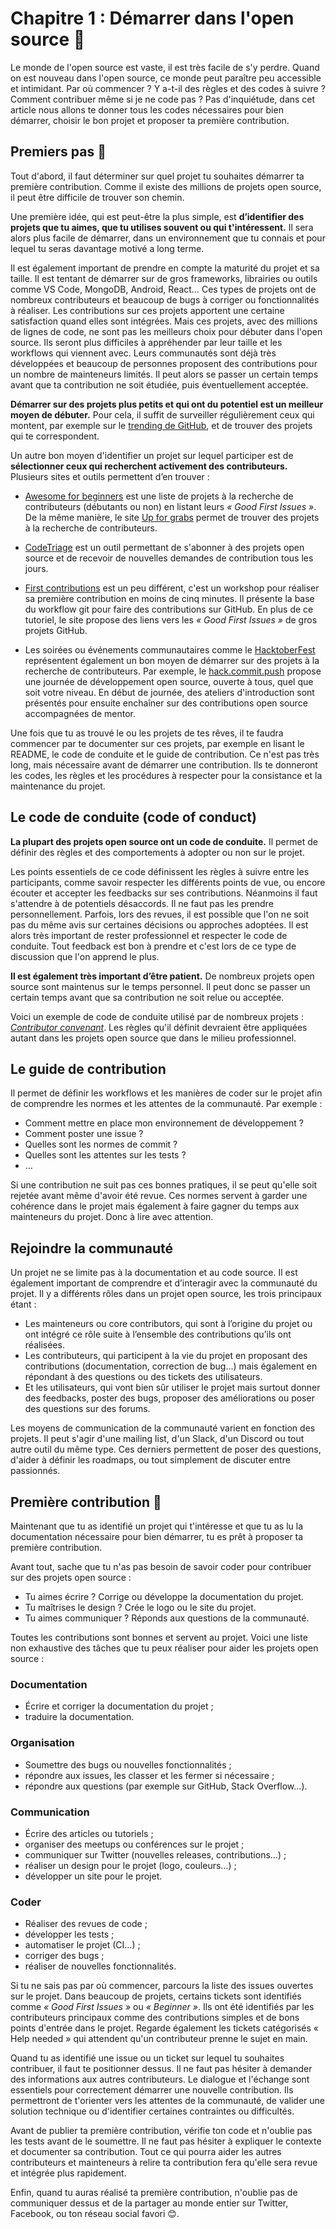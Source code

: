 # Chapitre 1 : Démarrer dans l'open source 🥚

Le monde de l'open source est vaste, il est très facile de s'y perdre. Quand on est nouveau dans l'open source, ce monde peut paraître peu accessible et intimidant. Par où commencer ? Y a-t-il des règles et des codes à suivre ? Comment contribuer même si je ne code pas ?
Pas d'inquiétude, dans cet article nous allons te donner tous les codes nécessaires pour bien démarrer, choisir le bon projet et proposer ta première contribution.

## Premiers pas 🐣

Tout d'abord, il faut déterminer sur quel projet tu souhaites démarrer ta première contribution. Comme il existe des millions de projets open source, il peut être difficile de trouver son chemin.

Une première idée, qui est peut-être la plus simple, est **d’identifier des projets que tu aimes, que tu utilises souvent ou qui t'intéressent.** Il sera alors plus facile de démarrer, dans un environnement que tu connais et pour lequel tu seras davantage motivé a long terme.

Il est également important de prendre en compte la maturité du projet et sa taille. Il est tentant de démarrer sur de gros frameworks, librairies ou outils comme VS Code, MongoDB, Android, React… Ces types de projets ont de nombreux contributeurs et beaucoup de bugs à corriger ou fonctionnalités à réaliser. Les contributions sur ces projets apportent une certaine satisfaction quand elles sont intégrées. Mais ces projets, avec des millions de lignes de code, ne sont pas les meilleurs choix pour débuter dans l'open source. Ils seront plus difficiles à appréhender par leur taille et les workflows qui viennent avec. Leurs communautés sont déjà très développées et beaucoup de personnes proposent des contributions pour un nombre de mainteneurs limités. Il peut alors se passer un certain temps avant que ta contribution ne soit étudiée, puis éventuellement acceptée.

**Démarrer sur des projets plus petits et qui ont du potentiel est un meilleur moyen de débuter.** Pour cela, il suffit de surveiller régulièrement ceux qui montent, par exemple sur le [trending de GitHub](https://github.com/trending/javascript?since=monthly), et de trouver des projets qui te correspondent.

Un autre bon moyen d'identifier un projet sur lequel participer est de **sélectionner ceux qui recherchent activement des contributeurs.** Plusieurs sites et outils permettent d’en trouver :

* [Awesome for beginners](https://github.com/MunGell/awesome-for-beginners) est une liste de projets à la recherche de contributeurs (débutants ou non) en listant leurs *« Good First Issues »*. De la même manière, le site [Up for grabs](https://up-for-grabs.net) permet de trouver des projets à la recherche de contributeurs.

* [CodeTriage](https://www.codetriage.com/) est un outil permettant de s'abonner à des projets open source et de recevoir de nouvelles demandes de contribution tous les jours.

* [First contributions](https://firstcontributions.github.io/) est un peu différent, c'est un workshop pour réaliser sa première contribution en moins de cinq minutes. Il présente la base du workflow git pour faire des contributions sur GitHub. En plus de ce tutoriel, le site propose des liens vers les *« Good First Issues »* de gros projets GitHub.

* Les soirées ou événements communautaires comme le [HacktoberFest](https://hacktoberfest.digitalocean.com/) représentent également un bon moyen de démarrer sur des projets à la recherche de contributeurs. Par exemple, le [hack.commit.push](https://hack-commit-pu.sh/) propose une journée de développement open source, ouverte à tous, quel que soit votre niveau. En début de journée, des ateliers d'introduction sont présentés pour ensuite enchaîner sur des contributions open source accompagnées de mentor.

Une fois que tu as trouvé le ou les projets de tes rêves, il te faudra commencer par te documenter sur ces projets, par exemple en lisant le README, le code de conduite et le guide de contribution. Ce n'est pas très long, mais nécessaire avant de démarrer une contribution. Ils te donneront les codes, les règles et les procédures à respecter pour la consistance et la maintenance du projet.

## Le code de conduite (code of conduct)

**La plupart des projets open source ont un code de conduite.** Il permet de définir des règles et des comportements à adopter ou non sur le projet.

Les points essentiels de ce code définissent les règles à suivre entre les participants, comme savoir respecter les différents points de vue, ou encore écouter et accepter les feedbacks sur ses contributions. Néanmoins il faut s'attendre à de potentiels désaccords. Il ne faut pas les prendre personnellement. Parfois, lors des revues, il est possible que l'on ne soit pas du même avis sur certaines décisions ou approches adoptées. Il est alors très important de rester professionnel et respecter le code de conduite. Tout feedback est bon à prendre et c'est lors de ce type de discussion que l'on apprend le plus.

**Il est également très important d’être patient.** De nombreux projets open source sont maintenus sur le temps personnel. Il peut donc se passer un certain temps avant que sa contribution ne soit relue ou acceptée.

Voici un exemple de code de conduite utilisé par de nombreux projets : [*Contributor convenant*](https://www.contributor-covenant.org/). Les règles qu'il définit devraient être appliquées autant dans les projets open source que dans le milieu professionnel.

## Le guide de contribution

Il permet de définir les workflows et les manières de coder sur le projet afin de comprendre les normes et les attentes de la communauté. Par exemple :

* Comment mettre en place mon environnement de développement ?
* Comment poster une issue ?
* Quelles sont les normes de commit ?
* Quelles sont les attentes sur les tests ?
* …

Si une contribution ne suit pas ces bonnes pratiques, il se peut qu'elle soit rejetée avant même d'avoir été revue. Ces normes servent à garder une cohérence dans le projet mais également à faire gagner du temps aux mainteneurs du projet. Donc à lire avec attention.

## Rejoindre la communauté

Un projet ne se limite pas à la documentation et au code source. Il est également important de comprendre et d’interagir avec la communauté du projet. Il y a différents rôles dans un projet open source, les trois principaux étant :

* Les mainteneurs ou core contributors, qui sont à l’origine du projet ou ont intégré ce rôle suite à l’ensemble des contributions qu’ils ont réalisées.
* Les contributeurs, qui participent à la vie du projet en proposant des contributions (documentation, correction de bug...) mais également en répondant à des questions ou des tickets des utilisateurs.
* Et les utilisateurs, qui vont bien sûr utiliser le projet mais surtout donner des feedbacks, poster des bugs, proposer des améliorations ou poser des questions sur des forums.

Les moyens de communication de la communauté varient en fonction des projets. Il peut s'agir d'une mailing list, d'un Slack, d'un Discord ou tout autre outil du même type. Ces derniers permettent de poser des questions, d'aider à définir les roadmaps, ou tout simplement de discuter entre passionnés.

## Première contribution 🐥

Maintenant que tu as identifié un projet qui t'intéresse et que tu as lu la documentation nécessaire pour bien démarrer, tu es prêt à proposer ta première contribution.

Avant tout, sache que tu n'as pas besoin de savoir coder pour contribuer sur des projets open source :

* Tu aimes écrire ? Corrige ou développe la documentation du projet.
* Tu maîtrises le design ? Crée le logo ou le site du projet.
* Tu aimes communiquer ? Réponds aux questions de la communauté.

Toutes les contributions sont bonnes et servent au projet. Voici une liste non exhaustive des tâches que tu peux réaliser pour aider les projets open source :

### Documentation

* Écrire et corriger la documentation du projet ;
* traduire la documentation.

### Organisation

* Soumettre des bugs ou nouvelles fonctionnalités ;
* répondre aux issues, les classer et les fermer si nécessaire ;
* répondre aux questions (par exemple sur GitHub, Stack Overflow…).

### Communication

* Écrire des articles ou tutoriels ;
* organiser des meetups ou conférences sur le projet ;
* communiquer sur Twitter (nouvelles releases, contributions…) ;
* réaliser un design pour le projet (logo, couleurs…) ;
* développer un site pour le projet.

### Coder

* Réaliser des revues de code ;
* développer les tests ;
* automatiser le projet (CI…) ;
* corriger des bugs ;
* réaliser de nouvelles fonctionnalités.

Si tu ne sais pas par où commencer, parcours la liste des issues ouvertes sur le projet. Dans beaucoup de projets, certains tickets sont identifiés comme *« Good First Issues »* ou *« Beginner »*. Ils ont été identifiés par les contributeurs principaux comme des contributions simples et de bons points d'entrée dans le projet. Regarde également les tickets catégorisés « Help needed » qui attendent qu'un contributeur prenne le sujet en main.

Quand tu as identifié une issue ou un ticket sur lequel tu souhaites contribuer, il faut te positionner dessus. Il ne faut pas hésiter à demander des informations aux autres contributeurs. Le dialogue et l'échange sont essentiels pour correctement démarrer une nouvelle contribution. Ils permettront de t'orienter vers les attentes de la communauté, de valider une solution technique ou d'identifier certaines contraintes ou difficultés.

Avant de publier ta première contribution, vérifie ton code et n'oublie pas les tests avant de le soumettre. Il ne faut pas hésiter à expliquer le contexte et documenter sa contribution. Tout ce qui pourra aider les autres contributeurs et mainteneurs à relire ta contribution fera qu'elle sera revue et intégrée plus rapidement.

Enfin, quand tu auras réalisé ta première contribution, n'oublie pas de communiquer dessus et de la partager au monde entier sur Twitter, Facebook, ou ton réseau social favori 😊.
